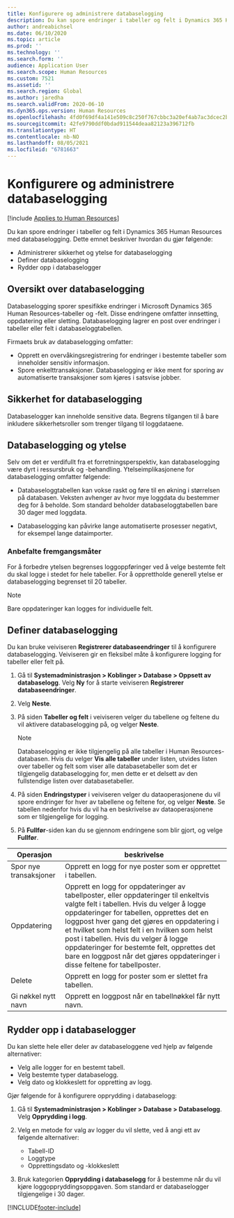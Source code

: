 ```yaml
---
title: Konfigurere og administrere databaselogging
description: Du kan spore endringer i tabeller og felt i Dynamics 365 Human Resources med databaselogging.
author: andreabichsel
ms.date: 06/10/2020
ms.topic: article
ms.prod: ''
ms.technology: ''
ms.search.form: ''
audience: Application User
ms.search.scope: Human Resources
ms.custom: 7521
ms.assetid: ''
ms.search.region: Global
ms.author: jaredha
ms.search.validFrom: 2020-06-10
ms.dyn365.ops.version: Human Resources
ms.openlocfilehash: 4fd0f69df4a141e509c8c250f767cbbc3a20ef4ab7ac3dcec2bc6faa15eababb
ms.sourcegitcommit: 42fe9790ddf0bdad911544deaa82123a396712fb
ms.translationtype: HT
ms.contentlocale: nb-NO
ms.lasthandoff: 08/05/2021
ms.locfileid: "6781663"
---
```

# <a name="configure-and-manage-database-logging"></a>Konfigurere og administrere databaselogging

[!include [Applies to Human Resources](../includes/applies-to-hr.md)]

Du kan spore endringer i tabeller og felt i Dynamics 365 Human Resources med databaselogging. Dette emnet beskriver hvordan du gjør følgende:

- Administrerer sikkerhet og ytelse for databaselogging
- Definer databaselogging
- Rydder opp i databaselogger

## <a name="overview-of-database-logging"></a>Oversikt over databaselogging

Databaselogging sporer spesifikke endringer i Microsoft Dynamics 365 Human Resources-tabeller og -felt. Disse endringene omfatter innsetting, oppdatering eller sletting. Databaselogging lagrer en post over endringer i tabeller eller felt i databaseloggtabellen.

Firmaets bruk av databaselogging omfatter:

- Opprett en overvåkingsregistrering for endringer i bestemte tabeller som inneholder sensitiv informasjon.
- Spore enkelttransaksjoner. Databaselogging er ikke ment for sporing av automatiserte transaksjoner som kjøres i satsvise jobber.

## <a name="security-for-database-logging"></a>Sikkerhet for databaselogging

Databaselogger kan inneholde sensitive data. Begrens tilgangen til å bare inkludere sikkerhetsroller som trenger tilgang til loggdataene.

## <a name="database-logging-and-performance"></a>Databaselogging og ytelse

Selv om det er verdifullt fra et forretningsperspektiv, kan databaselogging være dyrt i ressursbruk og -behandling. Ytelseimplikasjonene for databaselogging omfatter følgende:

- Databaseloggtabellen kan vokse raskt og føre til en økning i størrelsen på databasen. Veksten avhenger av hvor mye loggdata du bestemmer deg for å beholde. Som standard beholder databaseloggtabellen bare 30 dager med loggdata. 

- Databaselogging kan påvirke lange automatiserte prosesser negativt, for eksempel lange dataimporter.

### <a name="best-practices"></a>Anbefalte fremgangsmåter

For å forbedre ytelsen begrenses loggoppføringer ved å velge bestemte felt du skal logge i stedet for hele tabeller. For å opprettholde generell ytelse er databaselogging begrenset til 20 tabeller.

> [!NOTE]
> Bare oppdateringer kan logges for individuelle felt.

## <a name="set-up-database-logging"></a>Definer databaselogging

Du kan bruke veiviseren **Registrerer databaseendringer** til å konfigurere databaselogging. Veiviseren gir en fleksibel måte å konfigurere logging for tabeller eller felt på.

1. Gå til **Systemadministrasjon > Koblinger > Database > Oppsett av databaselogg**. Velg **Ny** for å starte veiviseren **Registrerer databaseendringer**.
2. Velg **Neste**. 
3. På siden **Tabeller og felt** i veiviseren velger du tabellene og feltene du vil aktivere databaselogging på, og velger **Neste**.

   > [!Note]
   > Databaselogging er ikke tilgjengelig på alle tabeller i Human Resources-databasen. Hvis du velger **Vis alle tabeller** under listen, utvides listen over tabeller og felt som viser alle databasetabeller som det er tilgjengelig databaselogging for, men dette er et delsett av den fullstendige listen over databasetabeller.

4. På siden **Endringstyper** i veiviseren velger du dataoperasjonene du vil spore endringer for hver av tabellene og feltene for, og velger **Neste**. Se tabellen nedenfor hvis du vil ha en beskrivelse av dataoperasjonene som er tilgjengelige for logging.
5. På **Fullfør**-siden kan du se gjennom endringene som blir gjort, og velge **Fullfør**.

| Operasjon | beskrivelse |
| -- | -- |
| Spor nye transaksjoner | Opprett en logg for nye poster som er opprettet i tabellen. |
| Oppdatering | Opprett en logg for oppdateringer av tabellposter, eller oppdateringer til enkeltvis valgte felt i tabellen. Hvis du velger å logge oppdateringer for tabellen, opprettes det en loggpost hver gang det gjøres en oppdatering i et hvilket som helst felt i en hvilken som helst post i tabellen. Hvis du velger å logge oppdateringer for bestemte felt, opprettes det bare en loggpost når det gjøres oppdateringer i disse feltene for tabellposter. |
| Delete | Opprett en logg for poster som er slettet fra tabellen. |
| Gi nøkkel nytt navn | Opprett en loggpost når en tabellnøkkel får nytt navn. |


## <a name="clean-up-database-logs"></a>Rydder opp i databaselogger

Du kan slette hele eller deler av databaseloggene ved hjelp av følgende alternativer:

- Velg alle logger for en bestemt tabell.
- Velg bestemte typer databaselogg.
- Velg dato og klokkeslett for oppretting av logg.

Gjør følgende for å konfigurere opprydding i databaselogg: 

1. Gå til **Systemadministrasjon > Koblinger > Database > Databaselogg**. Velg **Opprydding i logg**.

2. Velg en metode for valg av logger du vil slette, ved å angi ett av følgende alternativer:

   - Tabell-ID
   - Loggtype
   - Opprettingsdato og -klokkeslett

3. Bruk kategorien **Opprydding i databaselogg** for å bestemme når du vil kjøre loggoppryddingsoppgaven. Som standard er databaselogger tilgjengelige i 30 dager.


[!INCLUDE[footer-include](../includes/footer-banner.md)]

